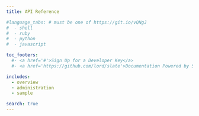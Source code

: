 ```yaml
---
title: API Reference

#language_tabs: # must be one of https://git.io/vQNgJ
#  - shell
#  - ruby
#  - python
#  - javascript

toc_footers:
  #- <a href='#'>Sign Up for a Developer Key</a>
  #- <a href='https://github.com/lord/slate'>Documentation Powered by Slate</a>

includes:
  - overview
  - administration
  - sample

search: true
---
```

